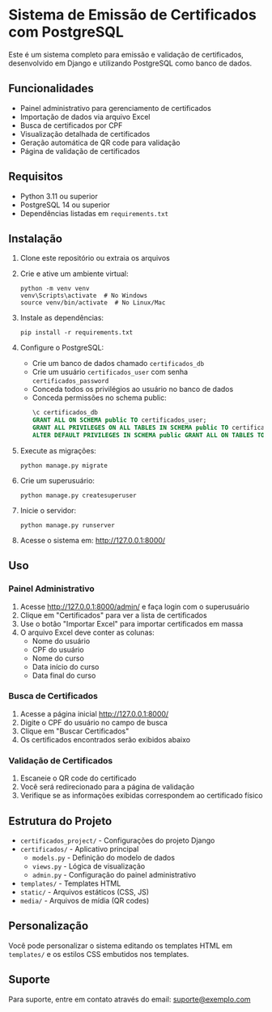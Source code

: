 # Sistema de Emissão de Certificados com PostgreSQL

Este é um sistema completo para emissão e validação de certificados, desenvolvido em Django e utilizando PostgreSQL como banco de dados.

## Funcionalidades

- Painel administrativo para gerenciamento de certificados
- Importação de dados via arquivo Excel
- Busca de certificados por CPF
- Visualização detalhada de certificados
- Geração automática de QR code para validação
- Página de validação de certificados

## Requisitos

- Python 3.11 ou superior
- PostgreSQL 14 ou superior
- Dependências listadas em `requirements.txt`

## Instalação

1. Clone este repositório ou extraia os arquivos
2. Crie e ative um ambiente virtual:
   ```
   python -m venv venv
   venv\Scripts\activate  # No Windows
   source venv/bin/activate  # No Linux/Mac
   ```
3. Instale as dependências:
   ```
   pip install -r requirements.txt
   ```
4. Configure o PostgreSQL:
   - Crie um banco de dados chamado `certificados_db`
   - Crie um usuário `certificados_user` com senha `certificados_password`
   - Conceda todos os privilégios ao usuário no banco de dados
   - Conceda permissões no schema public:
     ```sql
     \c certificados_db
     GRANT ALL ON SCHEMA public TO certificados_user;
     GRANT ALL PRIVILEGES ON ALL TABLES IN SCHEMA public TO certificados_user;
     ALTER DEFAULT PRIVILEGES IN SCHEMA public GRANT ALL ON TABLES TO certificados_user;
     ```

5. Execute as migrações:
   ```
   python manage.py migrate
   ```

6. Crie um superusuário:
   ```
   python manage.py createsuperuser
   ```

7. Inicie o servidor:
   ```
   python manage.py runserver
   ```

8. Acesse o sistema em: http://127.0.0.1:8000/

## Uso

### Painel Administrativo

1. Acesse http://127.0.0.1:8000/admin/ e faça login com o superusuário
2. Clique em "Certificados" para ver a lista de certificados
3. Use o botão "Importar Excel" para importar certificados em massa
4. O arquivo Excel deve conter as colunas:
   - Nome do usuário
   - CPF do usuário
   - Nome do curso
   - Data início do curso
   - Data final do curso

### Busca de Certificados

1. Acesse a página inicial http://127.0.0.1:8000/
2. Digite o CPF do usuário no campo de busca
3. Clique em "Buscar Certificados"
4. Os certificados encontrados serão exibidos abaixo

### Validação de Certificados

1. Escaneie o QR code do certificado
2. Você será redirecionado para a página de validação
3. Verifique se as informações exibidas correspondem ao certificado físico

## Estrutura do Projeto

- `certificados_project/` - Configurações do projeto Django
- `certificados/` - Aplicativo principal
  - `models.py` - Definição do modelo de dados
  - `views.py` - Lógica de visualização
  - `admin.py` - Configuração do painel administrativo
- `templates/` - Templates HTML
- `static/` - Arquivos estáticos (CSS, JS)
- `media/` - Arquivos de mídia (QR codes)

## Personalização

Você pode personalizar o sistema editando os templates HTML em `templates/` e os estilos CSS embutidos nos templates.

## Suporte

Para suporte, entre em contato através do email: suporte@exemplo.com
